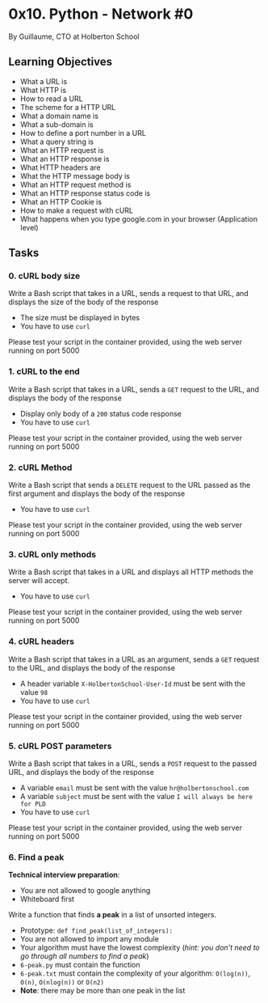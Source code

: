 # 0x10. Python - Network #0

By Guillaume, CTO at Holberton School

## Learning Objectives

-   What a URL is
-   What HTTP is
-   How to read a URL
-   The scheme for a HTTP URL
-   What a domain name is
-   What a sub-domain is
-   How to define a port number in a URL
-   What a query string is
-   What an HTTP request is
-   What an HTTP response is
-   What HTTP headers are
-   What the HTTP message body is
-   What an HTTP request method is
-   What an HTTP response status code is
-   What an HTTP Cookie is
-   How to make a request with cURL
-   What happens when you type google.com in your browser (Application level)


## Tasks

### 0. cURL body size
Write a Bash script that takes in a URL, sends a request to that URL, and displays the size of the body of the response

-   The size must be displayed in bytes
-   You have to use  `curl`

Please test your script in the container provided, using the web server running on port 5000

### 1. cURL to the end
Write a Bash script that takes in a URL, sends a  `GET`  request to the URL, and displays the body of the response

-   Display only body of a  `200`  status code response
-   You have to use  `curl`

Please test your script in the container provided, using the web server running on port 5000

### 2. cURL Method

Write a Bash script that sends a  `DELETE`  request to the URL passed as the first argument and displays the body of the response

-   You have to use  `curl`

Please test your script in the container provided, using the web server running on port 5000

### 3. cURL only methods

Write a Bash script that takes in a URL and displays all HTTP methods the server will accept.

-   You have to use  `curl`

Please test your script in the container provided, using the web server running on port 5000

### 4. cURL headers

Write a Bash script that takes in a URL as an argument, sends a  `GET`  request to the URL, and displays the body of the response

-   A header variable  `X-HolbertonSchool-User-Id`  must be sent with the value  `98`
-   You have to use  `curl`

Please test your script in the container provided, using the web server running on port 5000

### 5. cURL POST parameters

Write a Bash script that takes in a URL, sends a  `POST`  request to the passed URL, and displays the body of the response

-   A variable  `email`  must be sent with the value  `hr@holbertonschool.com`
-   A variable  `subject`  must be sent with the value  `I will always be here for PLD`
-   You have to use  `curl`

Please test your script in the container provided, using the web server running on port 5000

### 6. Find a peak

**Technical interview preparation**:

-   You are not allowed to google anything
-   Whiteboard first

Write a function that finds  **a peak**  in a list of unsorted integers.

-   Prototype:  `def find_peak(list_of_integers):`
-   You are not allowed to import any module
-   Your algorithm must have the lowest complexity (_hint: you don’t need to go through all numbers to find a peak_)
-   `6-peak.py`  must contain the function
-   `6-peak.txt`  must contain the complexity of your algorithm:  `O(log(n))`,  `O(n)`,  `O(nlog(n))`  or  `O(n2)`
-   **Note**: there may be more than one peak in the list
